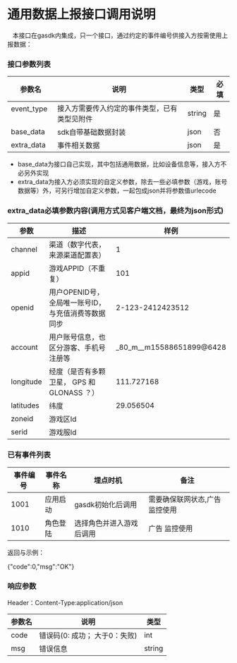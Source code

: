 通用数据上报接口调用说明
=========================
    本接口在gasdk内集成，只一个接口，通过约定的事件编号供接入方按需使用上报数据：

### 接口参数列表

| 参数名   | 说明   | 类型   | 必填 |
|----------|--------|--------|------|
| event_type   | 接入方需要传入约定的事件类型，已有类型见附件 | string | 是 |
| base_data   | sdk自带基础数据封装 | json | 否  |
| extra_data   | 事件相关数据| json | 是 |

* base_data为接口自己实现，其中包括通用数据，比如设备信息等，接入方不必另外实现
* extra_data为接入方必须实现的自定义参数，除去一些必填参数（游戏，账号数据等）外，可另行增加自定义参数，一起包成json并将参数值urlecode

### extra_data必填参数内容(调用方式见客户端文档，最终为json形式)

|参数|描述|样例|
|---|---|---|
|channel|渠道（数字代表，来源渠道配置表）|1|
|appid|游戏APPID（不重复）|101|
|openid|用户OPENID号，全局唯一账号ID，与充值消费等数据同步|2-123-2412423512|
|account|用户账号信息，也区分游客、手机号注册等|_80_m__m15588651899@6428|
|longitude|经度（是否有多颗卫星， GPS 和 GLONASS ？）|111.727168|
|latitudes|纬度|29.056504|
|zoneid|游戏区Id||
|serid|游戏服Id||

### 已有事件列表
| 事件编号  | 事件名称 | 埋点时机 | 备注 |
|----------|--------|--------|------|
| 1001   | 应用启动 | gasdk初始化后调用 | 需要确保联网状态,广告监控使用 |
| 1010   | 角色登陆 | 选择角色并进入游戏后调用 | 广告 监控使用 |

返回与示例：

{"code":0,"msg":"OK"}

### 响应参数
Header：Content-Type:application/json


| 参数名    | 说明         | 类型   |
|-----------|--------------|--------|
| code      | 错误码(0: 成功； 大于0：失败) | int |
| msg      | 错误信息 | string |



